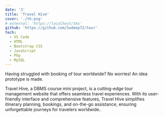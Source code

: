 ```yaml
---
date: '3'
title: 'Travel Hive'
cover: './th.png'
# external: 'https://localhost/tms'
github: 'https://github.com/Sudeep72/tour'
tech:
  - VS Code
  - HTML
  - Bootstrap CSS
  - JavaScript
  - Php
  - MySQL
---
```


Having struggled with booking of tour worldwide? No worries! An idea prototype is made.

Travel Hive, a DBMS course mini project, is a cutting-edge tour management website that offers seamless travel experiences. With its user-friendly interface and comprehensive features, Travel Hive simplifies itinerary planning, bookings, and on-the-go assistance, ensuring unforgettable journeys for travelers worldwide..
